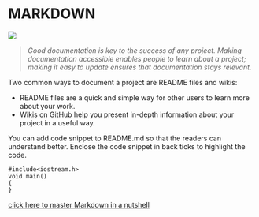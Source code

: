 # **MARKDOWN**
![](https://image.slidesharecdn.com/the-power-of-markdown-170323103313/95/the-power-of-markdown-5-638.jpg?cb=1510671543)

>*Good documentation is key to the success of any project. Making documentation accessible enables people to learn about a project; making it easy to update ensures that documentation stays relevant.*

Two common ways to document a project are README files and wikis:
  * README files are a quick and simple way for other users to learn more about your work.
  * Wikis on GitHub help you present in-depth information about your project in a useful way.

You can add code snippet to README.md so that the readers can understand better.
Enclose the code snippet in back ticks to highlight the code.

```Here goes the code :)
#include<iostream.h>
void main()
{
}
```

[click here to master Markdown in a nutshell](https://github.com/adam-p/markdown-here/wiki/Markdown-Cheatsheet#code)
